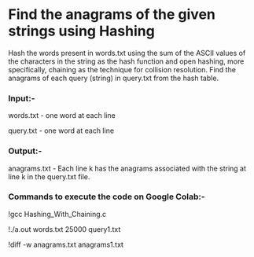 <h1> Find the anagrams of the given strings using Hashing </h1>


Hash the words present in words.txt using the sum of the ASCII values of the characters in the string as the hash function and open hashing, more specifically, chaining as the technique for collision resolution. Find the anagrams of each query (string) in query.txt from the hash table.

<b> <h3> Input:- </h3> </b>

words.txt - one word at each line

query.txt - one word at each line

<b> <h3> Output:- </h3> </b>

anagrams.txt - Each line k has the anagrams associated with the string at line k in the query.txt file.

<b> <h3> Commands to execute the code on Google Colab:- </h3> </b>

!gcc Hashing_With_Chaining.c

!./a.out words.txt 25000 query1.txt

!diff -w anagrams.txt anagrams1.txt
